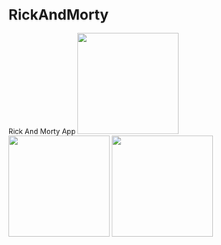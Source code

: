# RickAndMorty
Rick And Morty App
<img src="https://github.com/DanilR266/RickAndMorty/assets/84279606/9544aa9f-bc5c-472b-b104-e939c1505224" width="200">
<img src="https://github.com/DanilR266/RickAndMorty/assets/84279606/413594d6-35b7-426b-8535-6a8dbedf3256" width="200">
<img src="https://github.com/DanilR266/RickAndMorty/assets/84279606/b70fd4f5-e346-44e0-bce6-2be04c178355" width="200">
